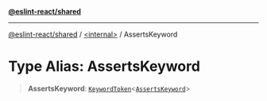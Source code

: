 [**@eslint-react/shared**](../../README.md)

***

[@eslint-react/shared](../../README.md) / [\<internal\>](../README.md) / AssertsKeyword

# Type Alias: AssertsKeyword

> **AssertsKeyword**: [`KeywordToken`](../interfaces/KeywordToken.md)\<[`AssertsKeyword`](../enumerations/SyntaxKind.md#assertskeyword)\>
